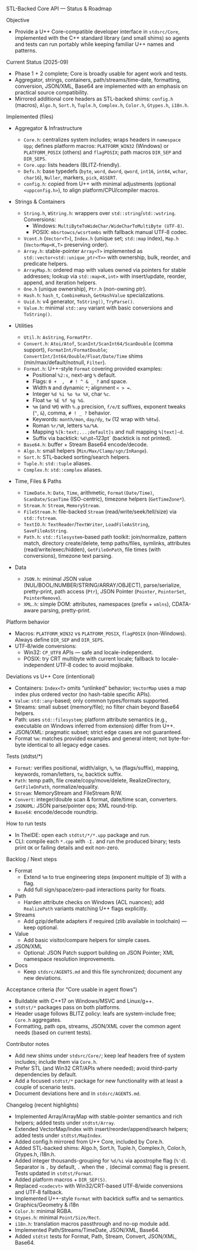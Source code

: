 STL-Backed Core API — Status & Roadmap

Objective
- Provide a U++ Core-compatible developer interface in `stdsrc/Core`, implemented with the C++ standard library (and small shims) so agents and tests can run portably while keeping familiar U++ names and patterns.

Current Status (2025-09)
- Phase 1 + 2 complete; Core is broadly usable for agent work and tests.
- Aggregator, strings, containers, path/streams/time-date, formatting, conversion, JSON/XML, Base64 are implemented with an emphasis on practical source compatibility.
 - Mirrored additional core headers as STL-backed shims: `config.h` (macros), `Algo.h`, `Sort.h`, `Tuple.h`, `Complex.h`, `Color.h`, `Gtypes.h`, `i18n.h`.

Implemented (files)
- Aggregator & Infrastructure
  - `Core.h`: centralizes system includes; wraps headers in `namespace Upp`; defines platform macros: `PLATFORM_WIN32` (Windows) or `PLATFORM_POSIX` (others) and `flagPOSIX`; path macros `DIR_SEP` and `DIR_SEPS`.
  - `Core.upp`: lists headers (BLITZ-friendly).
  - `Defs.h`: base typedefs (`byte`, `word`, `dword`, `qword`, `int16`, `int64`, `wchar`, `char16`), `Nuller`, markers, `pick`, `ASSERT`.
  - `config.h`: copied from U++ with minimal adjustments (optional `<uppconfig.h>`), to align platform/CPU/compiler macros.

- Strings & Containers
  - `String.h`, `WString.h`: wrappers over `std::string`/`std::wstring`. Conversions:
    - Windows: `MultiByteToWideChar/WideCharToMultiByte (UTF-8)`.
    - POSIX: `mbsrtowcs/wcsrtombs` with fallback manual UTF‑8 codec.
  - `Vcont.h` (`Vector<T>`), `Index.h` (unique set; `std::map` index), `Map.h` (`VectorMap<K,T>` preserving order).
  - `Array.h`: stable-pointer `Array<T>` implemented as `std::vector<std::unique_ptr<T>>` with ownership, bulk, reorder, and predicate helpers.
  - `ArrayMap.h`: ordered map with values owned via pointers for stable addresses; lookup via `std::map<K,int>` with insert/update, reorder, append, and iteration helpers.
  - `One.h` (unique ownership), `Ptr.h` (non-owning ptr).
  - `Hash.h`: `hash_t`, `CombineHash`, `GetHashValue` specializations.
  - `Uuid.h`: v4 generator, `ToString()`, `TryParse()`.
  - `Value.h`: minimal `std::any` variant with basic conversions and `ToString()`.

- Utilities
  - `Util.h`: `AsString`, `FormatPtr`.
  - `Convert.h`: `Atoi/Atof`, `ScanInt/ScanInt64/ScanDouble` (comma support), `FormatInt/FormatDouble`; `ConvertInt/Int64/Double/Float/Date/Time` shims (min/max/default/notnull, `Filter`).
  - `Format.h`: U++-style `Format` covering provided examples:
    - Positional `%2:s`, next-arg `%` default.
    - Flags: `0 +  ,  # ! ^ & _ ?` and space.
    - Width `N` and dynamic `*`; alignment `< > =`.
    - Integer `%d %i %o %x %X`, char `%c`.
    - Float `%e %E %f %g %G`.
    - `%m` (and `%M`) with `%.p` precision, `f/e/E` suffixes, exponent tweaks (`^`, `&`), comma, `# ! _ ?` behavior.
    - Keywords: `month/mon`, `day/dy`, `tw` (12 wrap with `%0tw`).
    - Roman `%r/%R`, letters `%a/%A`.
    - Mapping `%[k:text;...;default]s` and null mapping `%[text]~d`.
    - Suffix via backtick: `%d\`pt` → `123pt` (backtick is not printed).
  - `Base64.h`: buffer + Stream Base64 encode/decode.
  - `Algo.h`: small helpers (`Min/Max/Clamp/sgn/InRange`).
  - `Sort.h`: STL-backed sorting/search helpers.
  - `Tuple.h`: `std::tuple` aliases.
  - `Complex.h`: `std::complex` aliases.

- Time, Files & Paths
  - `TimeDate.h`: `Date`, `Time`, arithmetic, `Format(Date/Time)`, `ScanDate/ScanTime` (ISO-centric), timezone helpers (`GetTimeZone*`).
  - `Stream.h`: `Stream`, `MemoryStream`.
  - `FileStream.h`: file-backed `Stream` (read/write/seek/tell/size) via `std::fstream`.
  - `TextIO.h`: `TextReader`/`TextWriter`, `LoadFileAsString`, `SaveFileAsString`.
  - `Path.h`: `std::filesystem`-based path toolkit: join/normalize, pattern match, directory create/delete, temp paths/files, symlinks, attributes (read/write/exec/hidden), `GetFileOnPath`, file times (with conversions), timezone text parsing.

- Data
  - `JSON.h`: minimal JSON value (NUL/BOOL/NUMBER/STRING/ARRAY/OBJECT), parse/serialize, pretty-print, path access (`Ptr`), JSON Pointer (`Pointer`, `PointerSet`, `PointerRemove`).
  - `XML.h`: simple DOM: attributes, namespaces (prefix + `xmlns`), CDATA-aware parsing, pretty-print.

Platform behavior
- Macros: `PLATFORM_WIN32` vs `PLATFORM_POSIX`, `flagPOSIX` (non-Windows). Always define `DIR_SEP` and `DIR_SEPS`.
- UTF‑8/wide conversions:
  - Win32: `CP_UTF8` APIs — safe and locale-independent.
  - POSIX: try CRT multibyte with current locale; fallback to locale-independent UTF‑8 codec to avoid mojibake.

Deviations vs U++ Core (intentional)
- Containers: `Index<T>` omits “unlinked” behavior; `VectorMap` uses a map index plus ordered vector (no hash-table specific APIs).
- `Value`: `std::any`-based; only common types/formats supported.
- Streams: small subset (memory/file); no filter chain beyond Base64 helpers.
- Path: uses `std::filesystem`; platform attribute semantics (e.g., executable on Windows inferred from extension) differ from U++.
- JSON/XML: pragmatic subset; strict edge cases are not guaranteed.
- Format `%m`: matches provided examples and general intent; not byte-for-byte identical to all legacy edge cases.

Tests (stdtst/*)
- `Format`: verifies positional, width/align, `%`, `%m` (flags/suffix), mapping, keywords, roman/letters, `tw`, backtick suffix.
- `Path`: temp path, file create/copy/move/delete, RealizeDirectory, `GetFileOnPath`, normalize/equality.
- `Stream`: MemoryStream and FileStream R/W.
- `Convert`: integer/double scan & format, date/time scan, converters.
- `JSONXML`: JSON parse/pointer ops; XML round-trip.
- `Base64`: encode/decode roundtrip.

How to run tests
- In TheIDE: open each `stdtst/*/*.upp` package and run.
- CLI: compile each `*.cpp` with `-I.` and run the produced binary; tests print `OK` or failing details and exit non-zero.

Backlog / Next steps
- Format
  - Extend `%m` to true engineering steps (exponent multiple of 3) with a flag.
  - Add full sign/space/zero-pad interactions parity for floats.
- Path
  - Harden attribute checks on Windows (ACL nuances); add `RealizePath` variants matching U++ flags explicitly.
- Streams
  - Add gzip/deflate adapters if required (zlib available in toolchain) — keep optional.
- Value
  - Add basic visitor/compare helpers for simple cases.
- JSON/XML
  - Optional: JSON Patch support building on JSON Pointer; XML namespace resolution improvements.
- Docs
  - Keep `stdsrc/AGENTS.md` and this file synchronized; document any new deviations.

Acceptance criteria (for “Core usable in agent flows”)
- Buildable with C++17 on Windows/MSVC and Linux/g++.
- `stdtst/*` packages pass on both platforms.
- Header usage follows BLITZ policy: leafs are system-include free; `Core.h` aggregates.
- Formatting, path ops, streams, JSON/XML cover the common agent needs (based on current tests).

Contributor notes
- Add new shims under `stdsrc/Core/`; keep leaf headers free of system includes; include them via `Core.h`.
- Prefer STL (and Win32 CRT/APIs where needed); avoid third-party dependencies by default.
- Add a focused `stdtst/*` package for new functionality with at least a couple of scenario tests.
- Document deviations here and in `stdsrc/AGENTS.md`.

Changelog (recent highlights)
- Implemented Array/ArrayMap with stable-pointer semantics and rich helpers; added tests under `stdtst/Array`.
- Extended VectorMap/Index with insert/reorder/append/search helpers; added tests under `stdtst/MapIndex`.
- Added config.h mirrored from U++ Core, included by Core.h.
- Added STL-backed shims: Algo.h, Sort.h, Tuple.h, Complex.h, Color.h, Gtypes.h, i18n.h.
- Added integer thousands-grouping for `%d/%i` via apostrophe flag (`%'d`). Separator is `,` by default, `.` when the `,` (decimal comma) flag is present. Tests updated in `stdtst/Format`.
- Added platform macros + `DIR_SEP(S)`.
- Replaced `<codecvt>` with Win32/CRT-based UTF‑8/wide conversions and UTF‑8 fallback.
- Implemented U++-style `Format` with backtick suffix and `%m` semantics.
 - Graphics/Geometry & i18n
  - `Color.h`: minimal RGBA.
  - `Gtypes.h`: minimal `Point/Size/Rect`.
  - `i18n.h`: translation macros passthrough and no-op module add.
- Implemented Path/Streams/TimeDate, JSON/XML, Base64.
- Added `stdtst` tests for Format, Path, Stream, Convert, JSON/XML, Base64.
